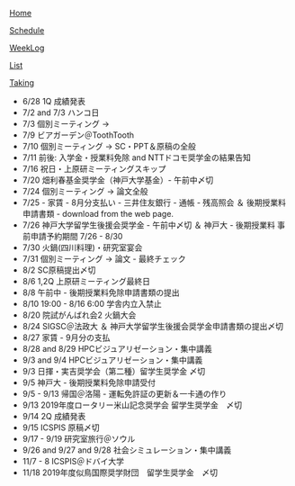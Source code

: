 [Home](index.md) 

[Schedule](Schedule.md) 

[WeekLog](WeekLog.md) 

[List](List.md)

[Taking](Taking.md)

- 6/28 1Q 成績発表
- 7/2 and 7/3 ハンコ日
- 7/3 個別ミーティング →
- 7/9 ビアガーデン＠ToothTooth
- 7/10 個別ミーティング → SC・PPT＆原稿の全般
- 7/11 前後: 入学金・授業料免除 and NTTドコモ奨学金の結果告知
- 7/16 祝日・上原研ミーティングスキップ
- 7/20 畑利春基金奨学金（神戸大学基金）- 午前中〆切
- 7/24 個別ミーティング → 論文全般
- 7/25 - 家賃 - 8月分支払い - 三井住友銀行 - 通帳 - 残高照会 ＆ 後期授業料申請書類 - download from the web page.
- 7/26 神戸大学留学生後援会奨学金 - 午前中〆切 ＆ 神戸大 - 後期授業料 事前申請予約期間 7/26 - 8/30
- 7/30 火鍋(四川料理)・研究室宴会
- 7/31 個別ミーティング → 論文 - 最終チェック
- 8/2  SC原稿提出〆切
- 8/6  1,2Q 上原研ミーティング最終日
- 8/8 午前中 - 後期授業料免除申請書類の提出
- 8/10 19:00 - 8/16 6:00 学舎内立入禁止
- 8/20 院試がんばれ会2 火鍋大会
- 8/24 SIGSC＠法政大 ＆ 神戸大学留学生後援会奨学金申請書類の提出〆切
- 8/27 家賃 - 9月分の支払
- 8/28 and 8/29 HPCビジュアリゼーション・集中講義
- 9/3 and 9/4 HPCビジュアリゼーション・集中講義
- 9/3 日揮・実吉奨学会（第二種）留学生奨学金 〆切
- 9/5 神戸大 - 後期授業料免除申請受付
- 9/5 - 9/13 帰国＠洛陽 - 運転免許証の更新＆一卡通の作り
- 9/13 2019年度ロータリー米山記念奨学会 留学生奨学金　〆切
- 9/14 2Q 成績発表
- 9/15 ICSPIS 原稿〆切
- 9/17 - 9/19 研究室旅行＠ソウル 
- 9/26 and 9/27 and 9/28 社会シミュレーション・集中講義
- 11/7 - 8 ICSPIS＠ドバイ大学
- 11/18 2019年度似鳥国際奨学財団　留学生奨学金　〆切
